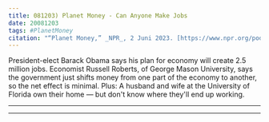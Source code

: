 ```yaml
---
title: 081203) Planet Money - Can Anyone Make Jobs
date: 20081203
tags: #PlanetMoney
citation: "“Planet Money,” _NPR_, 2 Juni 2023. [https://www.npr.org/podcasts/510289/planet-money](https://www.npr.org/podcasts/510289/planet-money) (diakses 4 Juni 2023)."
---
```


President-elect Barack Obama says his plan for economy will create 2.5 million jobs. Economist Russell Roberts, of George Mason University, says the government just shifts money from one part of the economy to another, so the net effect is minimal. Plus: A husband and wife at the University of Florida own their home — but don't know where they'll end up working.

----

----
